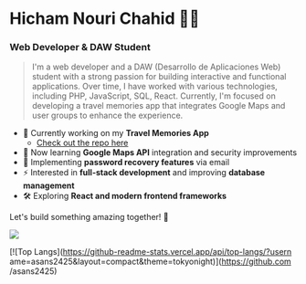 #  Hicham Nouri Chahid 👋😁  
### Web Developer & DAW Student  

> I'm a web developer and a DAW (Desarrollo de Aplicaciones Web) student with a strong passion for building interactive and functional applications. Over time, I have worked with various technologies, including PHP, JavaScript, SQL, React. Currently, I'm focused on developing a travel memories app that integrates Google Maps and user groups to enhance the experience.

- 🔭 Currently working on my **Travel Memories App**  
  - [Check out the repo here](#) 
- 🌱 Now learning **Google Maps API** integration and security improvements  
- 🔐 Implementing **password recovery features** via email  
- ⚡ Interested in **full-stack development** and improving **database management**  
- 🛠 Exploring **React and modern frontend frameworks**  

Let's build something amazing together! 🚀

<p>
<img src="https://skillicons.dev/icons?i=html,css,tailwind,bootstrap,js,php,mysql,git,github,vscode,react,symfony,supabase"/>
</p>

[![Top
Langs](https://github-readme-stats.vercel.app/api/top-langs/?usern
ame=asans2425&layout=compact&theme=tokyonight)](https://github.com
/asans2425)

